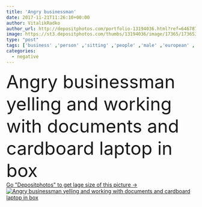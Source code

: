 ```yaml
---
title: 'Angry businessman'
date: 2017-11-21T11:26:10+00:00
author: VitalikRadko
author_url: http://depositphotos.com/portfolio-13194036.html?ref=64678756
image: https://st3.depositphotos.com/thumbs/13194036/image/17365/173653300/api_thumb_450.jpg?forcejpeg=true
type: "post"
tags: ['business' ,'person' ,'sitting' ,'people' ,'male' ,'european' ,'sit' ,'concept' ,'corporate' ,'suit' ,'emotions' ,'working' ,'work' ,'stress' ,'businessman' ,'leader' ,'negative' ,'profession' ,'alone' ,'executive' ,'depression' ,'handsome' ,'screaming' ,'sad' ,'formalwear' ,'paperwork' ,'documents' ,'papers' ,'aggressive' ,'bearded' ,'uncomfortable' ,'claustrophobia' ,'claustrophobic' ,'professional occupation' ,'working place' ,'little table' ,'in box' ,'Caucasian Man' ,'cardboard laptop' ]
categories: 
  - negative
---
```

<div aling="center">
            <font size="60"> Angry businessman yelling and working with documents and cardboard laptop in box</font>   
</div>
<div>
    <a href='https://depositphotos.com/173653300/stock-photo-angry-businessman.html?ref=64678756' target=_blank > Go "Depositphotos" to get lage size of this picture ->
        <img href='https://depositphotos.com/173653300/stock-photo-angry-businessman.html?ref=64678756' src='https://st3.depositphotos.com/13194036/17365/i/950/depositphotos_173653300-stock-photo-angry-businessman.jpg?forcejpeg=true' alt='Angry businessman yelling and working with documents and cardboard laptop in box' >
    </a>
</div>
